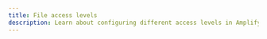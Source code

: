 ```yaml
---
title: File access levels
description: Learn about configuring different access levels in Amplify Storage. Objects can be public, protected, or private.
---
```


<inline-fragment platform="js" src="~/lib/storage/fragments/js/configureaccess.md"></inline-fragment>
<inline-fragment platform="ios" src="~/lib/storage/fragments/native_common/configureaccess/common.md"></inline-fragment>
<inline-fragment platform="android" src="~/lib/storage/fragments/native_common/configureaccess/common.md"></inline-fragment>
<inline-fragment platform="flutter" src="~/lib/storage/fragments/native_common/configureaccess/common.md"></inline-fragment>
